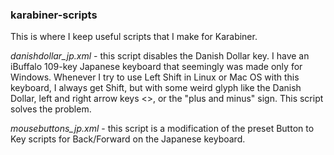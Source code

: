 ### karabiner-scripts

This is where I keep useful scripts that I make for Karabiner.

*danishdollar_jp.xml* - this script disables the Danish Dollar key. I have an iBuffalo 109-key Japanese keyboard that seemingly was made only for Windows. Whenever I try to use Left Shift in Linux or Mac OS with this keyboard, I always get Shift, but with some weird glyph like the Danish Dollar, left and right arrow keys <>, or the "plus and minus" sign. This script solves the problem. 

*mousebuttons_jp.xml* - this script is a modification of the preset Button to Key scripts for Back/Forward on the Japanese keyboard. 
